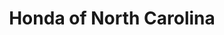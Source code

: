---
title: "Honda of North Carolina"
url: /granite-falls/honda-of-north-carolina/
shop: Motorrad
---